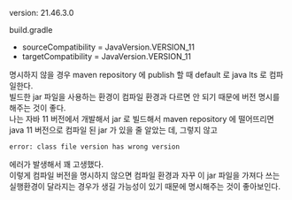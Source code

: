 version: 21.46.3.0 


build.gradle  
- sourceCompatibility = JavaVersion.VERSION_11  
- targetCompatibility = JavaVersion.VERSION_11  

명시하지 않을 경우 maven repository 에 publish 할 때 default 로 java lts 로 컴파일한다.  
빌드한 jar 파일을 사용하는 환경이 컴파일 환경과 다르면 안 되기 때문에 버전 명시를 해주는 것이 좋다.  
나는 자바 11 버전에서 개발해서 jar 로 빌드해서 maven repository 에 떨어뜨리면 java 11 버전으로 컴파일 된 jar 가 있을 줄 알았는 데, 그렇지 않고
```
error: class file version has wrong version
```
에러가 발생해서 꽤 고생했다.   
이렇게 컴파일 버전을 명시하지 않으면 컴파일 환경과 자꾸 이 jar 파일을 가져다 쓰는 실행환경이 달라지는 경우가 생길 가능성이 있기 때문에 명시해주는 것이 좋아보인다.   